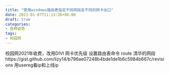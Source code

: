 ```yaml
---
title: "使用windows路由表指定不同网段走不同的网卡出口"
date: 2021-01-07T11:13:26+08:00
draft: true
categories:
- 各种姿势
tags:
- 校园网
---
```

校园网2021年收费，改用DIVI
网卡优先级
设置路由表命令 route
清华的网段https://gist.github.com/lizy14/b796ae07248b4bde1de1b6c5984b667c/revisions
用usereg看ip和上线ip